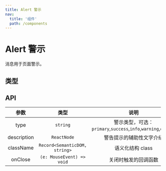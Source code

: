 ```yaml
---
title: Alert 警示
nav:
  title: '组件'
  path: /components
---
```


# Alert 警示

消息用于页面警示。

## 类型

<code src="./demos/types.tsx"></code>

## API

|    参数     |             类型              |                             说明                              |  默认值   |
| :---------: | :---------------------------: | :-----------------------------------------------------------: | :-------: |
|    type     |           `string`            | 警示类型，可选：`primary`,`success`,`info`,`warning`,`danger` | `primary` |
| description |          `ReactNode`          |                   警告提示的辅助性文字介绍                    |
|  className  | `Record<SemanticDOM, string>` |                       语义化结构 class                        |
|   onClose   |   `(e: MouseEvent) => void`   |                     关闭时触发的回调函数                      |
